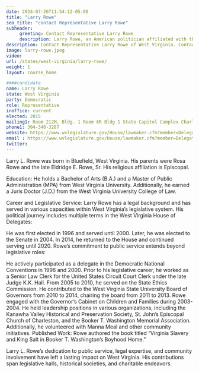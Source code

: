 ```yaml
---
date: 2024-07-26T11:54:12-05:00
title: "Larry Rowe"
seo_title: "contact Representative Larry Rowe"
subheader:
     greeting: Contact Representative Larry Rowe
     description: Larry Rowe, an American politician affiliated with the Democratic Party, is a member of the West Virginia House of Delegates, representing District 52. He assumed office on December 1, 2022.
description: Contact Representative Larry Rowe of West Virginia. Contact information for Larry Rowe includes email address, phone number, and mailing address.
image: larry-rowe.jpeg
video:
url: /states/west-virginia/larry-rowe/
weight: 1
layout: course_home

####candidate
name: Larry Rowe
state: West Virginia
party: Democratic
role: Representative
inoffice: current
elected: 2015
mailing1: Room 212M, Bldg. 1 Room 6R Bldg 1 State Capitol Complex Charleston, WV 25305
phone1: 304-340-3287
website: https://www.wvlegislature.gov/House/lawmaker.cfm?member=Delegate%20Rowe/
email : https://www.wvlegislature.gov/House/lawmaker.cfm?member=Delegate%20Rowe/
twitter:
---
```

Larry L. Rowe was born in Bluefield, West Virginia. His parents were Rosa Rowe and the late Eldridge E. Rowe, Sr. His religious affiliation is Episcopal.

Education: He holds a Bachelor of Arts (B.A.) and a Master of Public Administration (MPA) from West Virginia University. Additionally, he earned a Juris Doctor (J.D.) from the West Virginia University College of Law.

Career and Legislative Service: Larry Rowe has a legal background and has served in various capacities within West Virginia’s legislative system. His political journey includes multiple terms in the West Virginia House of Delegates:

He was first elected in 1996 and served until 2000.
Later, he was elected to the Senate in 2004.
In 2014, he returned to the House and continued serving until 2020.
Rowe’s commitment to public service extends beyond legislative roles:

He actively participated as a delegate in the Democratic National Conventions in 1996 and 2000.
Prior to his legislative career, he worked as a Senior Law Clerk for the United States Circuit Court Clerk under the late Judge K.K. Hall.
From 2005 to 2010, he served on the State Ethics Commission.
He contributed to the West Virginia State University Board of Governors from 2010 to 2014, chairing the board from 2011 to 2013.
Rowe engaged with the Governor’s Cabinet on Children and Families during 2003-2004.
He held leadership positions in various organizations, including the Kanawha Valley Historical and Preservation Society, St. John’s Episcopal Church of Charleston, and the Booker T. Washington Memorial Association.
Additionally, he volunteered with Manna Meal and other community initiatives.
Published Work: Rowe authored the book titled “Virginia Slavery and King Salt in Booker T. Washington’s Boyhood Home.”

Larry L. Rowe’s dedication to public service, legal expertise, and community involvement have left a lasting impact on West Virginia. His contributions span legislative halls, historical societies, and charitable endeavors.
